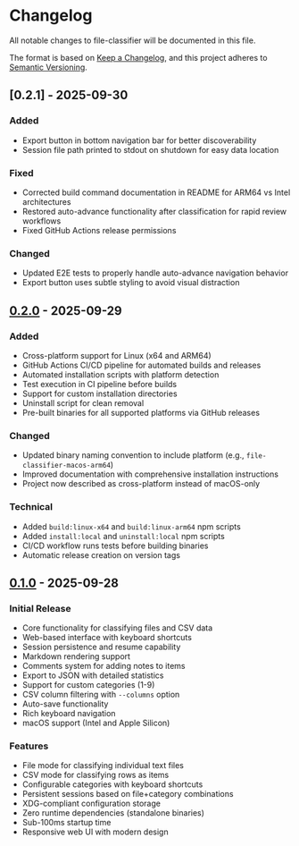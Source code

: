 # Changelog

All notable changes to file-classifier will be documented in this file.

The format is based on [Keep a Changelog](https://keepachangelog.com/en/1.0.0/),
and this project adheres to [Semantic Versioning](https://semver.org/spec/v2.0.0.html).

## [0.2.1] - 2025-09-30

### Added
- Export button in bottom navigation bar for better discoverability
- Session file path printed to stdout on shutdown for easy data location

### Fixed
- Corrected build command documentation in README for ARM64 vs Intel architectures
- Restored auto-advance functionality after classification for rapid review workflows
- Fixed GitHub Actions release permissions

### Changed
- Updated E2E tests to properly handle auto-advance navigation behavior
- Export button uses subtle styling to avoid visual distraction

## [0.2.0] - 2025-09-29

### Added
- Cross-platform support for Linux (x64 and ARM64)
- GitHub Actions CI/CD pipeline for automated builds and releases
- Automated installation scripts with platform detection
- Test execution in CI pipeline before builds
- Support for custom installation directories
- Uninstall script for clean removal
- Pre-built binaries for all supported platforms via GitHub releases

### Changed
- Updated binary naming convention to include platform (e.g., `file-classifier-macos-arm64`)
- Improved documentation with comprehensive installation instructions
- Project now described as cross-platform instead of macOS-only

### Technical
- Added `build:linux-x64` and `build:linux-arm64` npm scripts
- Added `install:local` and `uninstall:local` npm scripts
- CI/CD workflow runs tests before building binaries
- Automatic release creation on version tags

## [0.1.0] - 2025-09-28

### Initial Release
- Core functionality for classifying files and CSV data
- Web-based interface with keyboard shortcuts
- Session persistence and resume capability
- Markdown rendering support
- Comments system for adding notes to items
- Export to JSON with detailed statistics
- Support for custom categories (1-9)
- CSV column filtering with `--columns` option
- Auto-save functionality
- Rich keyboard navigation
- macOS support (Intel and Apple Silicon)

### Features
- File mode for classifying individual text files
- CSV mode for classifying rows as items
- Configurable categories with keyboard shortcuts
- Persistent sessions based on file+category combinations
- XDG-compliant configuration storage
- Zero runtime dependencies (standalone binaries)
- Sub-100ms startup time
- Responsive web UI with modern design

[0.2.0]: https://github.com/thejud/file-classifier/releases/tag/v0.2.0
[0.1.0]: https://github.com/thejud/file-classifier/releases/tag/v0.1.0